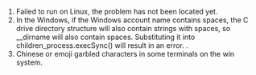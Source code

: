 1. Failed to run on Linux, the problem has not been located yet.
2. In the Windows, if the Windows account name contains spaces, the C drive directory structure will also contain strings with spaces, so __dirname will also contain spaces. Substituting it into children_process.execSync() will result in an error. .
3. Chinese or emoji garbled characters in some terminals on the win system.
